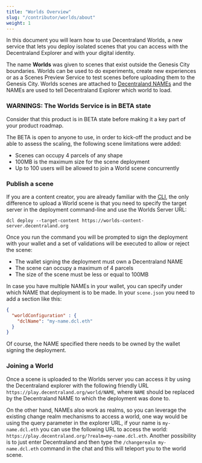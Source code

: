 ```yaml
---
title: "Worlds Overview"
slug: "/contributor/worlds/about"
weight: 1
---
```


In this document you will learn how to use Decentraland Worlds, a new service that lets you deploy isolated scenes that you can access with the Decentraland Explorer and with your digital identity.  

The name **Worlds** was given to scenes that exist outside the Genesis City boundaries. Worlds can be used to do experiments, create new experiences or as a Scenes Preview Service to test scenes before uploading them to the Genesis City. Worlds scenes are attached to [Decentraland NAMEs](https://builder.decentraland.org/names) and the NAMEs are used to tell Decentraland Explorer which world to load.  

### WARNINGS: The Worlds Service is in BETA state

Consider that this product is in BETA state before making it a key part of your product roadmap.  

The BETA is open to anyone to use, in order to kick-off the product and be able to assess the scaling, the following scene limitations were added: 
- Scenes can occupy 4 parcels of any shape 
- 100MB is the maximum size for the scene deployment 
- Up to 100 users will be allowed to join a World scene concurrently  

### Publish a scene 

If you are a content creator, you are already familiar with the [CLI](https://docs.decentraland.org/creator/development-guide/sdk-101/), the only difference to upload a World scene is that you need to specify the target server in the deployment command-line and use the Worlds Server URL: 

`dcl deploy --target-content https://worlds-content-server.decentraland.org` 


Once you run the command you will be prompted to sign the deployment with your wallet and a set of validations will be executed to allow or reject the scene: 
- The wallet signing the deployment must own a Decentraland NAME 
- The scene can occupy a maximum of 4 parcels
- The size of the scene must be less or equal to 100MB 

In case you have multiple NAMEs in your wallet, you can specify under which 
NAME that deployment is to be made. In your `scene.json` you need to add a 
section like this:

```json
{
  "worldConfiguration" : {
    "dclName": "my-name.dcl.eth"
  }
}
```

Of course, the NAME specified there needs to be owned by the wallet signing 
the deployment.

### Joining a World 

Once a scene is uploaded to the Worlds server you can access it by using the Decentraland explorer with the following friendly URL `https://play.decentraland.org/world/NAME`, where `NAME` should be replaced by the Decentraland NAME to which the deployment was done to. 

On the other hand, NAMEs also work as realms, so you can leverage the existing change realm mechanisms to access a world, one way would be using the query parameter in the explorer URL, if your name is `my-name.dcl.eth` you can use the following URL to access the world: `https://play.decentraland.org/?realm=my-name.dcl.eth`. Another possibility is to just enter Decentraland and then type the `/changerealm my-name.dcl.eth` command in the chat and this will teleport you to the world scene. 
